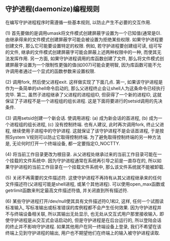 ## 守护进程(daemonize)编程规则



在编写守护进程程序时需遵循一些基本规则, 以防止产生不必要的交互作用.



(1) 首先要做的是调用umask将文件模式创建屏蔽字设置为一个已知值(通常是0). 由继承得来的文件模式创建屏蔽字可能会被设置为拒绝某些权限. 如果守护进程要创建文件, 那么它可能要设置特定的权限. 例如, 若守护进程要创建组可读, 组可写的文件, 继承的文件模式创建屏蔽字可能会屏蔽上述两种权限中的一种, 而使其无法发挥作用. 另一方面, 如果守护进程调用的库函数创建了文件, 那么将文件模式创建屏蔽字设置为一个限制性更强的值(如007)可能会更明智, 因为库函数可能不允许调用者通过一个显式的函数参数来设置权限.



(2) 调用fork, 然后使父进程exit. 这样做实现了下面几点. 第一, 如果该守护进程是作为一条简单的shell命令启动的, 那么父进程终止会让shell人为这条命令已经执行完毕. 第二, 虽然子进程继承了父进程的进程组ID, 但获得了一个新的进程ID, 这就保证了子进程不是一个进程组的组长进程. 这是下面将要进行的setsid调用的先决条件.



(3) 调用setsid创建一个新会话. 使调用进程: (a) 成为新会话的首进程, (b) 成为一个进程组的组长进程, (c) 没有控制终端. 也有人建议, 此时再次调用fork, 终止父进程, 继续使用子进程中的守护进程. 这就保证了该守护进程不是会话首进程, 于是按照System V规则可以防止它取得控制终端. 为了避免取得控制终端的另一种方法是, 无论何时打开一个终端设备, 都一定要指定O_NOCTTY.



(4) 将当前工作目录更改为根目录. 从父进程处继承过来的当前工作目录可能在一个挂载的文件系统中. 因为守护进程通常在系统再引导之前是一直存在的, 所以如果守护进程的当前工作目录在一个挂载文件系统中, 那么该文件系统就不能被卸载.



(5) 关闭不再需要的文件描述符. 这使守护进程不再持有从其父进程继承来的任何文件描述符(父进程可能是shell进程, 或某个其他进程). 可以使用open_max函数或getrlimit函数来判定最高文件描述符值, 并关闭直到所有描述符.



(6) 某些守护进程打开/dev/null使其具有文件描述符0,1和2, 这样, 任何一个试图读标准输入, 写标准输出或标准错误的库例程都不会产生任何效果. 因为守护进程并不与终端设备相关联, 所以其输出无处显示, 也无处从交互式用户那里接收输入. 即使守护进程是从交互式会话启动的, 但是守护进程是在后台运行的, 所以登陆会话的终止并不影响守护进程. 如果其他用户在同一终端设备上登录, 我们不希望在该终端上见到守护进程的输出, 用户也不期望他们在终端上的输入被守护进程读取.